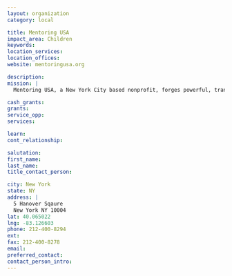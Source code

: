 ```yaml
---
layout: organization
category: local

title: Mentoring USA
impact_area: Children
keywords: 
location_services: 
location_offices: 
website: mentoringusa.org

description: 
mission: |
  Mentoring USA, a New York City based nonprofit, forges powerful, transformative connections for young people through the advocacy and involvement of mentors. Using a one-to-one site-based model, our trained mentors inspire by example and model positive life choices.

cash_grants: 
grants: 
service_opp: 
services: 

learn: 
cont_relationship: 

salutation: 
first_name: 
last_name: 
title_contact_person: 

city: New York
state: NY
address: |
  5 Hanover Sqaure     
  New York NY 10004
lat: 40.065022
lng: -83.126603
phone: 212-400-8294
ext: 
fax: 212-400-8278
email: 
preferred_contact: 
contact_person_intro: 
---
```

